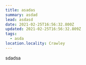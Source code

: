 ```yaml
---
title: asadas
summary: asdad
lead: asdasd
date: 2021-02-25T16:56:32.800Z
updated: 2021-02-25T16:56:32.809Z
tags:
  - asda
location.locality: Crawley
---
```

sdadsa